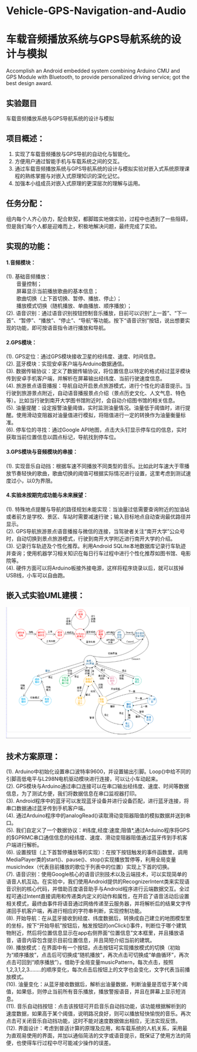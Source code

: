 # Vehicle-GPS-Navigation-and-Audio
车载音频播放系统与GPS导航系统的设计与模拟
====
Accomplish an Android embedded system combining Arduino CMU and GPS Module with Bluetooth, to provide personalized driving service; got the best design award.

## 实验题目
车载音频播放系统与GPS导航系统的设计与模拟
## 项目概述：
1. 实现了车载音频播放与GPS导航的自动化与智能化。
2. 方便用户通过智能手机与车载系统之间的交互。
3. 通过车载音频播放系统与GPS导航系统的设计与模拟实验对嵌入式系统原理课程的熟练掌握与对嵌入式原理知识的深化记忆。
4. 加强本小组成员对嵌入式原理的更深层次的理解与运用。

## 任务分配：
组内每个人齐心协力，配合默契，都脚踏实地做实验，过程中也遇到了一些阻碍，但是我们每个人都是迎难而上，积极地解决问题，最终完成了实验。

## 实现的功能：
#### 1.音频模块：
   (1). 基础音频播放：<br>
   &emsp;&emsp;音量控制；<br>
   &emsp;&emsp;屏幕显示当前播放歌曲的基本信息；<br>
   &emsp;&emsp;歌曲切换（上下首切换、暂停、播放、停止）；<br>
   &emsp;&emsp;播放模式切换（随机播放、单曲播放、顺序播放）；<br>
   (2). 语音识别：通过语音识别按钮控制音乐播放，目前可以识别“上一首”、“下一首”、“暂停”、“播放”、“停止”、“导航”等功能。按下“语音识别”按钮，说出想要实现的功能，即可按语音指令进行播放和导航。<br>
#### 2.GPS模块：
   (1). GPS定位：通过GPS模块接收卫星的经纬度、速度、时间信息。<br>
   (2). 蓝牙模块：实现安卓客户端与Arduino数据通信。<br>
   (3). 数据传输协议：定义了数据传输协议，将位置信息以特定的格式经过蓝牙模块传到安卓手机客户端，并解析在屏幕输出经纬度、当前行驶速度信息。<br>
   (4).  旅游景点语音播报：导航自动开启景点旅游模式，进行个性化的语音提示。当行驶到旅游景点附近，自动语音播报景点介绍（景点历史文化、人文气息、特色等）。比如当行驶到南开大学图书馆附近时，会自动介绍图书馆的相关信息。<br>
   (5). 油量提醒：设定报警油量阈值，实时监测油量情况。油量低于阈值时，进行提醒。使用滑动变阻器对油量值进行模拟，将阻值进行一定的转换作为油量衡量标准。<br>
   (6). 停车位的寻找：通过Google API地图，点击大头钉显示停车位的信息，实时获取当前位置信息以圆点标记，导航找到停车位。<br>
#### 3.GPS模块与音频模块的串接：
   (1). 实现音乐自动挡：根据车速不同播放不同类型的音乐。比如此时车速大于零播放节奏轻快的歌曲，歌曲切换的阈值可根据实际情况进行设置，这里考虑到测试速度过小，以0为界限。<br>
#### 4.实验未按期完成功能与未来展望：
   (1). 特殊地点提醒与导航的路径规划未能实现：当油量过低需要查询附近的加油站或者前方是学校、景区、车站时需要减速行驶；输入目标地点自动查询最优路径并显示。<br>
   (2). GPS导航旅游景点语音播报与微信的连接，当驾驶者关注“南开大学”公众号时，自动切换到景点旅游模式，行驶到南开大学附近进行南开大学的介绍。<br>
   (3). 记录行车轨迹及个性化推荐。利用Android SQLite本地数据库记录行车轨迹并查询；使用机器学习相关知识在每日行车过程中进行个性化推荐如图书馆、电影院等。<br>
   (4). 硬件方面可以将Arduino板接外接电源，这样将程序烧录以后，就可以拔掉USB线，小车可以自由跑。<br>
## 嵌入式实验UML建模：
![img](https://github.com/yzy-source/Vehicle-GPS-Navigation-and-Audio/blob/master/img/uml.png)
## 技术方案原理：
(1). Arduino中初始化设置串口波特率9600，并设置输出引脚。Loop()中给不同的引脚高低电平与L298N电机驱动模块进行连接，可以让小车动起来。<br>
(2). GPS模块与Arduino通过串口连接可以在串口输出经纬度、速度、时间等数据信息，为了测试方便，我们将数据信息在串口监视器打印。<br>
(3). Android程序中的蓝牙可以发现蓝牙设备并进行设备匹配，进行蓝牙连接，将串口数据通过蓝牙传到手机客户端。<br>
(4). 通过Arduino程序中的analogRead()读取滑动变阻器阻值的模拟数据并送到串口。<br>
(5). 我们自定义了一个数据协议：#纬度,经度:速度;阻值*,通过Arduino程序将GPS的$GPRMC串口通信信息的经纬度、速度、滑动变阻器阻值通过蓝牙传到手机客户端进行解析。<br>
(6). 设置按钮（上下首暂停播放等的实现）：在按下按钮触发的事件函数里，调用MediaPlayer类的start()、pause()、stop()实现播放暂停等，利用全局变量musicIndex（代表目前播放的歌位于列表中的位置）实现上下首的切换。<br>
(7). 语音识别：使用Google核心的语音识别技术以及云端技术，可以实现简单的语音人机互动。在实验中，我们使用Android提供的RecognizerIntent类来实现语音识别的核心代码，并借助百度语音助手与Android程序进行云端数据交互。全过程可通过Intent直接调用和传递类内定义的动作和属性，在开启了语音活动后设置相关模式，最终由事件将语音通过网络传递至云服务器，并将解析后的结果文字传递回手机客户端，再进行相应的字符串判断，实现控制功能。<br>
(8). 开始导航：在从蓝牙接收到经度、纬度数据后，转换成自己建立的地图模型里的坐标，按下“开始导航”按钮后，触发按钮的onClick()事件，判断位于哪个建筑物附近，然后将位置信息显示在app右侧界面“位置信息”文本框里，并且播放语音，语音内容包含提示目前位置信息，并且简短介绍当前的建筑。<br>
(9). 播放模式：在界面中有一个按钮，点击按钮可实现播放模式的切换（初始为“顺序播放”，点击后可切换成“随机播放”，再次点击可切换成“单曲循环”，再次点击可回到“顺序播放”）。借助于全局变量musicPattern，每次点击，按照1,2,3,1,2,3........的顺序变化，每次点击后按钮上的文字也会变化，文字代表当前播放模式。<br>
(10). 油量变化：从蓝牙接收数据后，解析出油量数据，判断油量是否低于某个阈值，如果低，则停止当前所有音乐播放，播放警报语音，并且在屏幕上显示短消息。<br>
(11). 音乐自动挡按钮：点击该按钮可开启音乐自动挡功能，该功能根据解析到的速度数据，如果高于某个阈值，说明路况良好，则可以播放轻快愉悦的音乐。再次点击可关闭音乐自动挡功能，这时不能对速度数据做出相应，无法实现反馈。<br>
(12). 界面设计：考虑到普适计算的原理及应用，和车载系统的人机关系，采用最为直观易使用的界面，并加以通俗简洁的文字或语音提示，既保证了使用方法的简便，也使得车行过程中尽可能减少操作的误差。<br>
